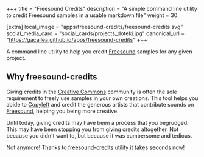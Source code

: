 +++
title = "Freesound Credits"
description = "A simple command line utility to credit Freesound samples in a usable markdown file"
weight = 30

[extra]
local_image = "apps/freesound-credits/freesound-credits.svg"
social_media_card = "social_cards/projects_doteki.jpg"
canonical_url = "https://gacallea.github.io/apps/freesound-credits"
+++

A command line utility to help you credit [Freesound](https://freesound.org)
samples for any given project.

## Why freesound-credits

Giving credits in the [Creative Commons](https://creativecommons.org) community
is often the sole requirement to freely use samples in your own creations. This
tool helps you abide to [Copyleft](https://en.wikipedia.org/wiki/Copyleft)
and credit the generous artists that contribute sounds on
[Freesound](https://freesound.org), helping you being more creative.

Until today, giving credits may have been a process that you begrudged. This
may have been stopping you from giving credits altogether. Not because you
didn't want to, but because it was cumbersome and tedious.

Not anymore! Thanks to
[freesound-credits](https://github.com/gacallea/freesound-credits) utility it
takes seconds now!
